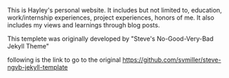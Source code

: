 This is Hayley's personal website. 
It includes but not limited to, education, work/internship experiences, project experiences, honors of me. 
It also includes my views and learnings through blog posts.

This templete was originally developed by 
"Steve's No-Good-Very-Bad Jekyll Theme"

following is the link to go to the original
https://github.com/svmiller/steve-ngvb-jekyll-template
